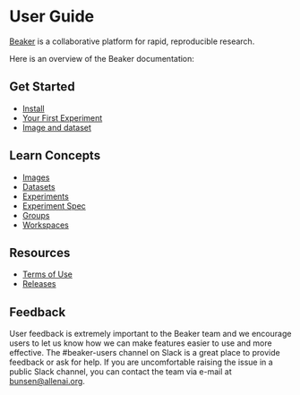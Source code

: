 # User Guide

[Beaker](https://beaker.org) is a collaborative platform for
rapid, reproducible research.

Here is an overview of the Beaker documentation:

## Get Started

* [Install](/docs/start/install.md)
* [Your First Experiment](/docs/start/experiment.md)
* [Image and dataset](/docs/start/image.md)

## Learn Concepts

* [Images](/docs/concept/images.md)
* [Datasets](/docs/concept/datasets.md)
* [Experiments](/docs/concept/experiments.md)
* [Experiment Spec](/docs/concept/experiments.md#spec-format)
* [Groups](/docs/concept/groups.md)
* [Workspaces](/docs/concept/workspaces.md)

## Resources

* [Terms of Use](https://beaker.org/tos)
* [Releases](https://github.com/allenai/beaker/releases)

## Feedback

User feedback is extremely important to the Beaker team and we encourage users to let us know how we can make features easier to use and more effective. The #beaker-users channel on Slack is a great place to provide feedback or ask for help. If you are uncomfortable raising the issue in a public Slack channel, you can contact the team via e-mail at bunsen@allenai.org.
